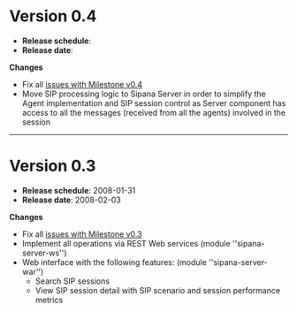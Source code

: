 # Version 0.4 #

  * **Release schedule**:
  * **Release date**:

**Changes**
  * Fix all [issues with Milestone v0.4](http://code.google.com/p/sipana/issues/list?can=2&q=label%3AMilestone-v0.4)
  * Move SIP processing logic to Sipana Server in order to simplify the Agent implementation and SIP session control as Server component has access to all the messages (received from all the agents) involved in the session


---


# Version 0.3 #

  * **Release schedule**: 2008-01-31
  * **Release date**: 2008-02-03

**Changes**
  * Fix all [issues with Milestone v0.3](http://code.google.com/p/sipana/issues/list?can=2&q=label%3AMilestone-v0.3)
  * Implement all operations via REST Web services (module ''sipana-server-ws'')
  * Web interface with the following features: (module ''sipana-server-war'')
    * Search SIP sessions
    * View SIP session detail with SIP scenario and session performance metrics